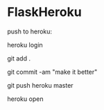 ﻿# FlaskHeroku


push to heroku:

heroku login

git add .

git commit -am "make it better"

git push heroku master

heroku open
